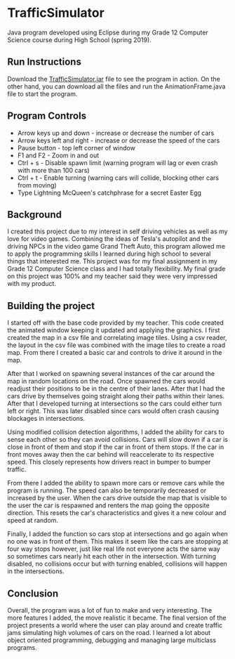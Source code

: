 # TrafficSimulator
Java program developed using Eclipse during my Grade 12 Computer Science course during High School (spring 2019).

## Run Instructions
Download the [TrafficSimulator.jar](https://github.com/justinbauer-1/TrafficSimulator/blob/master/TrafficSimulator.jar) file to see the program in action. On the other hand, you can download all the files and run the AnimationFrame.java file to start the program.

## Program Controls
* Arrow keys up and down - increase or decrease the number of cars
* Arrow keys left and right - increase or decrease the speed of the cars
* Pause button - top left corner of window
* F1 and F2 - Zoom in and out
* Ctrl + s - Disable spawn limit (warning program will lag or even crash with more than 100 cars) 
* Ctrl + t - Enable turning (warning cars will collide, blocking other cars from moving) 
* Type Lightning McQueen's catchphrase for a secret Easter Egg

## Background
I created this project due to my interest in self driving vehicles as well as my love for video games. Combining the ideas of Tesla's autopilot and the driving NPCs in the video game Grand Theft Auto, this program allowed me to apply the programming skills I learned during high school to several things that interested me. This project was for my final assignment in my Grade 12 Computer Science class and I had totally flexibility. My final grade on this project was 100% and my teacher said they were very impressed with my product.

## Building the project
I started off with the base code provided by my teacher. This code created the animated window keeping it updated and applying the graphics. I first created the map in a csv file and correlating image tiles. Using a csv reader, the layout in the csv file was combined with the image tiles to create a road map. From there I created a basic car and controls to drive it around in the map. 

After that I worked on spawning several instances of the car around the map in random locations on the road. Once spawned the cars would readjust their positions to be in the centre of their lanes. After that I had the cars drive by themselves going straight along their paths within their lanes. After that I developed turning at intersections so the cars could either turn left or right. This was later disabled since cars would often crash causing blockages in intersections. 

Using modified collision detection algorithms, I added the ability for cars to sense each other so they can avoid collisions. Cars will slow down if a car is close in front of them and stop if the car in front of them stops. If the car in front moves away then the car behind will reaccelerate to its respective speed. This closely represents how drivers react in bumper to bumper traffic. 

From there I added the ability to spawn more cars or remove cars while the program is running. The speed can also be temporarily decreased or increased by the user. When the cars drive outside the map that is visible to the user the car is respawned and renters the map going the opposite direction. This resets the car's characteristics and gives it a new colour and speed at random. 

Finally, I added the function so cars stop at intersections and go again when no one was in front of them. This makes it seem like the cars are stopping at four way stops however, just like real life not everyone acts the same way so sometimes cars nearly hit each other in the intersection. With turning disabled, no collisions occur but with turning enabled, collisions will happen in the intersections. 

## Conclusion
Overall, the program was a lot of fun to make and very interesting. The more features I added, the move realistic it became. The final version of the project presents a world where the user can play around and create traffic jams simulating high volumes of cars on the road. I learned a lot about object oriented programming, debugging and managing large multiclass programs.

